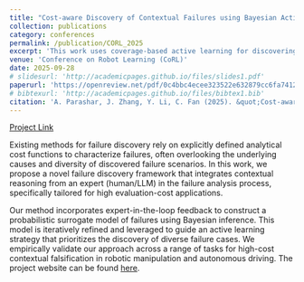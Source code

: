 ```yaml
---
title: "Cost-aware Discovery of Contextual Failures using Bayesian Active Learning"
collection: publications
category: conferences
permalink: /publication/CORL_2025
excerpt: 'This work uses coverage-based active learning for discovering failures in robotic systems with a limited sample budget.'
venue: 'Conference on Robot Learning (CoRL)'
date: 2025-09-28
# slidesurl: 'http://academicpages.github.io/files/slides1.pdf'
paperurl: 'https://openreview.net/pdf/0c4bbc4ecee323522e632879cc6fa741268a8c13.pdf'
# bibtexurl: 'http://academicpages.github.io/files/bibtex1.bib'
citation: 'A. Parashar, J. Zhang, Y. Li, C. Fan (2025). &quot;Cost-aware Discovery of Contextual Failures using Bayesian Active Learning.&quot; <i>9th Conference on Robot Learning</i>.'
---
```

[Project Link](/portfolio/Real.md)

Existing methods for failure discovery rely on explicitly defined analytical cost functions to characterize failures, often overlooking the underlying causes and diversity of discovered failure scenarios. In this work, we propose a novel failure discovery framework that integrates
contextual reasoning from an expert (human/LLM) in the failure analysis process, specifically tailored for high evaluation-cost applications. 

Our method incorporates expert-in-the-loop
feedback to construct a probabilistic surrogate model of failures using Bayesian
inference. This model is iteratively refined and leveraged to guide an active learning
strategy that prioritizes the discovery of diverse failure cases. We empirically
validate our approach across a range of tasks for high-cost contextual falsification
in robotic manipulation and autonomous driving. The project website can be found 
[here](https://mit-realm.github.io/contextualfailures-website/).